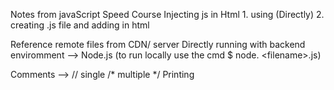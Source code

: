 Notes from javaScript Speed Course
Injecting js in Html 
	1. using <script></script> (Directly)
	2. creating .js file and adding in html <body> <script src = "[filename].js" 	type="type/javascript"> </script> </body>

Reference remote files from CDN/ server
Directly running with backend enviromment 
	--> Node.js (to run locally use the cmd $ node. \<filename>.js)

Comments --> // single
			/* multiple */
Printing
